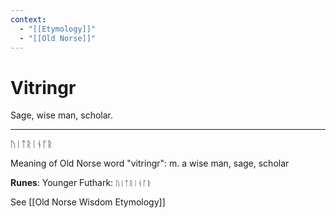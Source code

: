 ```yaml
---
context:
  - "[[Etymology]]"
  - "[[Old Norse]]"
---
```


# Vitringr

Sage, wise man, scholar.

---

ᚢᛁᛏᚱᛁᚾᚴᚱ

Meaning of Old Norse word "vitringr": m. a wise man, sage, scholar

**Runes**: Younger Futhark: `ᚢᛁᛏᚱᛁᚾᚴᚱ`

See [[Old Norse Wisdom Etymology]]
